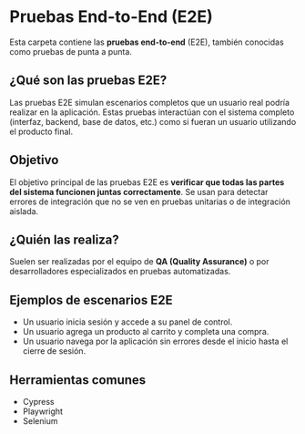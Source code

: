 # Pruebas End-to-End (E2E)

Esta carpeta contiene las **pruebas end-to-end** (E2E), también conocidas como pruebas de punta a punta.

## ¿Qué son las pruebas E2E?

Las pruebas E2E simulan escenarios completos que un usuario real podría realizar en la aplicación. Estas pruebas interactúan con el sistema completo (interfaz, backend, base de datos, etc.) como si fueran un usuario utilizando el producto final.

## Objetivo

El objetivo principal de las pruebas E2E es **verificar que todas las partes del sistema funcionen juntas correctamente**. Se usan para detectar errores de integración que no se ven en pruebas unitarias o de integración aislada.

## ¿Quién las realiza?

Suelen ser realizadas por el equipo de **QA (Quality Assurance)** o por desarrolladores especializados en pruebas automatizadas.

## Ejemplos de escenarios E2E

- Un usuario inicia sesión y accede a su panel de control.
- Un usuario agrega un producto al carrito y completa una compra.
- Un usuario navega por la aplicación sin errores desde el inicio hasta el cierre de sesión.

## Herramientas comunes

- Cypress
- Playwright
- Selenium
